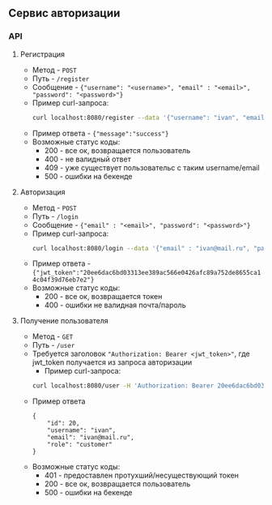 
## Сервис авторизации

### API
 1. Регистрация 

    - Метод - `POST`
    - Путь - `/register` 
    - Сообщение - ```{"username": "<username>", "email" : "<email>", "password": "<password>"}```
    - Пример curl-запроса:
      ```sh
      curl localhost:8080/register --data '{"username": "ivan", "email" : "ivan@mail.ru", "password": "ivan"}' -vv
      ```
    - Пример ответа - `{"message":"success"}`
    - Возможные статус коды:
        - 200 - все ок, возвращается пользователь
        - 400 - не валидный ответ
        - 409 - уже существует пользовательс с таким username/email 
        - 500 - ошибки на бекенде
    
  2. Авторизация
     - Метод - `POST`
     - Путь - `/login`
     - Сообщение - ```{"email" : "<email>", "password": "<password>"}```
     - Пример curl-запроса:
       ```sh
       curl localhost:8080/login --data '{"email" : "ivan@mail.ru", "password": "ivan"}' -vv
       ```
     - Пример ответа - `{"jwt_token":"20ee6dac6bd03313ee389ac566e0426afc89a752de8655ca14c04f39d76eb7e2"}`
     - Возможные статус коды:
       - 200 - все ок, возвращается токен
       - 400 - ошибки не валидная почта/пароль
  3. Получение пользователя
     - Метод - `GET`
     - Путь - `/user`
     - Требуется заголовок `"Authorization: Bearer <jwt_token>"`, где jwt_token получается из запроса авторизации
         - Пример curl-запроса:
       ```sh
       curl localhost:8080/user -H 'Authorization: Bearer 20ee6dac6bd03313ee389ac566e0426afc89a752de8655ca14c04f39d76eb7e2' -vv
       ```
     - Пример ответа 
       ```
       {
           "id": 20,
           "username": "ivan",
           "email": "ivan@mail.ru",
           "role": "customer"
       }
       ```
     - Возможные статус коды:
       - 401 - предоставлен протухший/несуществующий токен
       - 200 - все ок, возвращается пользователь
       - 500 - ошибки на бекенде
